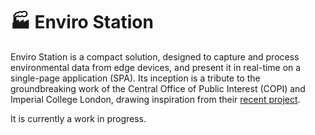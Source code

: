 # :factory: Enviro Station
Enviro Station is a compact solution, designed to capture and process environmental data from edge devices, and present it in real-time on a single-page application (SPA). Its inception is a tribute to the groundbreaking work of the Central Office of Public Interest (COPI) and Imperial College London, drawing inspiration from their [recent project](https://www.addresspollution.org/).

It is currently a work in progress.